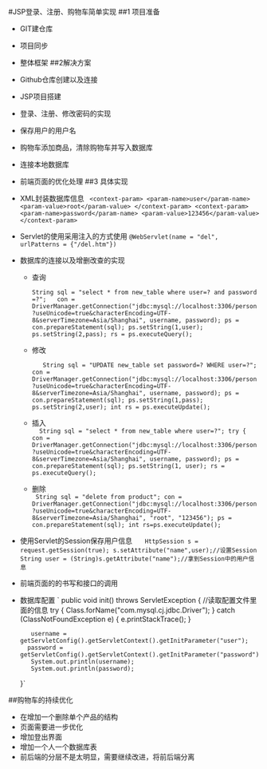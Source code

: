 #JSP登录、注册、购物车简单实现
##1 项目准备
  + GIT建仓库
  + 项目同步
  + 整体框架
##2解决方案
  + Github仓库创建以及连接
  + JSP项目搭建
  + 登录、注册、修改密码的实现
  + 保存用户的用户名
  + 购物车添加商品，清除购物车并写入数据库
  + 连接本地数据库
  + 前端页面的优化处理
##3 具体实现
  + XML封装数据库信息
  ` <context-param>
           <param-name>user</param-name>
           <param-value>root</param-value>
       </context-param>
       <context-param>
           <param-name>password</param-name>
           <param-value>123456</param-value>
       </context-param>`
   + Servlet的使用采用注入的方式使用
   `@WebServlet(name = "del", urlPatterns = {"/del.htm"})`
   + 数据库的连接以及增删改查的实现
      + 查询
      
          `String sql = "select * from new_table where user=? and password =?";  
                 con = DriverManager.getConnection("jdbc:mysql://localhost:3306/person?useUnicode=true&characterEncoding=UTF-8&serverTimezone=Asia/Shanghai", username, password);
                 ps = con.prepareStatement(sql);
                 ps.setString(1,user);
                 ps.setString(2,pass);
                 rs = ps.executeQuery();`
      + 修改
      
        `   String sql = "UPDATE new_table set password=? WHERE user=?";
            con = DriverManager.getConnection("jdbc:mysql://localhost:3306/person?useUnicode=true&characterEncoding=UTF-8&serverTimezone=Asia/Shanghai", username, password);
                   ps = con.prepareStatement(sql);
                   ps.setString(1,pass);
                   ps.setString(2,user);
                   int rs = ps.executeUpdate();`  
      + 插入    
        `  String sql = "select * from new_table where user=?";
                 try {
                     con = DriverManager.getConnection("jdbc:mysql://localhost:3306/person?useUnicode=true&characterEncoding=UTF-8&serverTimezone=Asia/Shanghai", username, password);
                     ps = con.prepareStatement(sql);
                     ps.setString(1, user);
                     rs = ps.executeQuery();`  
      + 删除    
          ` String sql = "delete from product";
                       con = DriverManager.getConnection("jdbc:mysql://localhost:3306/person?useUnicode=true&characterEncoding=UTF-8&serverTimezone=Asia/Shanghai", "root", "123456");
                       ps = con.prepareStatement(sql);
                       int rs=ps.executeUpdate();`
   + 使用Servlet的Session保存用户信息
   `   HttpSession s = request.getSession(true);
                    s.setAttribute("name",user);//设置Session
       String user = (String)s.getAttribute("name");//拿到Session中的用户信息`
   + 前端页面的的书写和接口的调用   
   + 数据库配置
    `   public void init() throws ServletException {
            //读取配置文件里面的信息
            try {
                Class.forName("com.mysql.cj.jdbc.Driver");
            } catch (ClassNotFoundException e) {
                e.printStackTrace();
            }
    
            username = getServletConfig().getServletContext().getInitParameter("user");
           password = getServletConfig().getServletContext().getInitParameter("password");
            System.out.println(username);
            System.out.println(password);
        }`
        
  ##购物车的持续优化
  + 在增加一个删除单个产品的结构
  + 页面需要进一步优化
  + 增加登出界面
  + 增加一个人一个数据库表
  + 前后端的分层不是太明显，需要继续改进，将前后端分离